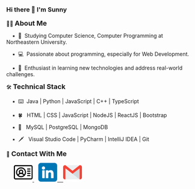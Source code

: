 ### Hi there 👋 I'm Sunny

:woman_technologist: <font size="4">**About Me**</font>


&nbsp;&nbsp;&nbsp;&nbsp;:black_small_square: &nbsp;:school: &nbsp;Studying Computer Science, Computer Programming at Northeastern University.
  
&nbsp;&nbsp;&nbsp;&nbsp;:black_small_square: &nbsp;:computer: &nbsp;Passionate about programming, especially for Web Development.

&nbsp;&nbsp;&nbsp;&nbsp;:black_small_square: &nbsp;:thinking: &nbsp;Enthusiast in learning new technologies and address real-world challenges.

:hammer_and_wrench: <font size="4">**Technical Stack**</font>

&nbsp;&nbsp;&nbsp;&nbsp;:black_small_square:&nbsp;&nbsp;:keyboard:&nbsp;&nbsp;Java | Python | JavaScript | C++ | TypeScript

&nbsp;&nbsp;&nbsp;&nbsp;:black_small_square:&nbsp;&nbsp;:four_leaf_clover:&nbsp;&nbsp; HTML | CSS | JavaScript | NodeJS | ReactJS | Bootstrap

&nbsp;&nbsp;&nbsp;&nbsp;:black_small_square:&nbsp;&nbsp;:floppy_disk:&nbsp;&nbsp; MySQL | PostgreSQL | MongoDB

&nbsp;&nbsp;&nbsp;&nbsp;:black_small_square:&nbsp;&nbsp;:dagger:&nbsp;&nbsp; Visual Studio Code | PyCharm | IntelliJ IDEA | Git

:handshake: <font size="4">**Contact With Me**</font>

<div>
  &nbsp;&nbsp;&nbsp;&nbsp;
  <a href="https://shi-zhong-homepage.netlify.app/">
    <img src="https://github.com/sunny-ops/Images/blob/main/profile.png" height="50">
  </a>
  &nbsp;&nbsp;
  <a href="https://www.linkedin.com/in/shi-zhong-bb94a4229/">
      <img src="https://github.com/sunny-ops/Images/blob/main/linkedin.png" height="50">
  &nbsp;&nbsp;
  </a>
  <a href="zhong.shi1@northeastern.edu">
      <img src="https://github.com/sunny-ops/Images/blob/main/gmail.png" height="50">
  </a>
</div>



<!--
**sunny-ops/sunny-ops** is a ✨ _special_ ✨ repository because its `README.md` (this file) appears on your GitHub profile.

Here are some ideas to get you started:

- 🔭 I’m currently working on ...
- 🌱 I’m currently learning ...
- 👯 I’m looking to collaborate on ...
- 🤔 I’m looking for help with ...
- 💬 Ask me about ...
- 📫 How to reach me: ...
- 😄 Pronouns: ...
- ⚡ Fun fact: ...
-->
